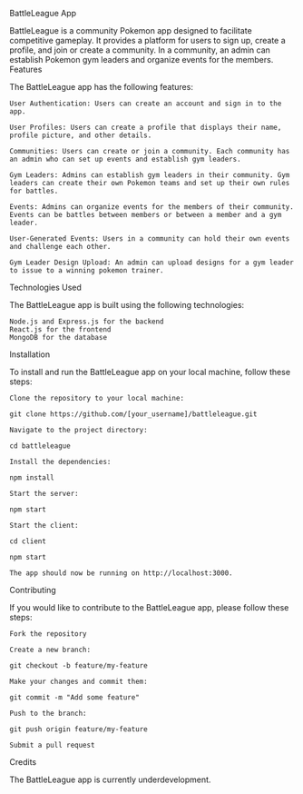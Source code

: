 BattleLeague App

BattleLeague is a community Pokemon app designed to facilitate competitive gameplay. It provides a platform for users to sign up, create a profile, and join or create a community. In a community, an admin can establish Pokemon gym leaders and organize events for the members.
Features

The BattleLeague app has the following features:

    User Authentication: Users can create an account and sign in to the app.

    User Profiles: Users can create a profile that displays their name, profile picture, and other details.

    Communities: Users can create or join a community. Each community has an admin who can set up events and establish gym leaders.

    Gym Leaders: Admins can establish gym leaders in their community. Gym leaders can create their own Pokemon teams and set up their own rules for battles.

    Events: Admins can organize events for the members of their community. Events can be battles between members or between a member and a gym leader.

    User-Generated Events: Users in a community can hold their own events and challenge each other.

    Gym Leader Design Upload: An admin can upload designs for a gym leader to issue to a winning pokemon trainer.

Technologies Used

The BattleLeague app is built using the following technologies:

    Node.js and Express.js for the backend
    React.js for the frontend
    MongoDB for the database

Installation

To install and run the BattleLeague app on your local machine, follow these steps:

    Clone the repository to your local machine:

    git clone https://github.com/[your_username]/battleleague.git

    Navigate to the project directory:

    cd battleleague

    Install the dependencies:

    npm install

    Start the server:

    npm start

    Start the client:

    cd client

    npm start

    The app should now be running on http://localhost:3000.

Contributing

If you would like to contribute to the BattleLeague app, please follow these steps:

    Fork the repository

    Create a new branch:

    git checkout -b feature/my-feature

    Make your changes and commit them:

    git commit -m "Add some feature"

    Push to the branch:

    git push origin feature/my-feature

    Submit a pull request

Credits

The BattleLeague app is currently underdevelopment.
